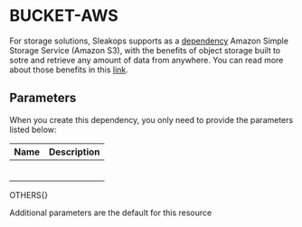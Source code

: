 # BUCKET-AWS

For storage solutions, Sleakops supports as a [dependency](./dependency.md) Amazon Simple Storage Service (Amazon S3), with the benefits of object storage built to sotre and retrieve any amount of data from anywhere. You can read more about those benefits in this [link](https://aws.amazon.com/s3/).

## Parameters

When you create this dependency, you only need to provide the parameters listed below:

| Name | Description |
| ---- | ----------- |
|      |             |
|      |             |
|      |             |
|      |             |
|      |             |
|      |             |

OTHERS{}

Additional parameters are the default for this resource
